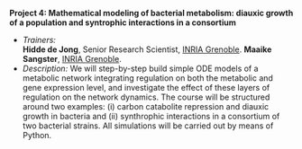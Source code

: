 **Project 4: Mathematical modeling of bacterial metabolism: diauxic growth of a population and syntrophic interactions in a consortium**

* *Trainers:* </br>
**Hidde de Jong**, Senior Research Scientist, [INRIA Grenoble](https://team.inria.fr/microcosme/hidde-de-jong/).
**Maaike Sangster**, [INRIA Grenoble](https://team.inria.fr/microcosme/hidde-de-jong/).
* *Description:* We will step-by-step build simple ODE models of a metabolic network integrating regulation on both the metabolic and gene expression level, and investigate the effect of these layers of regulation on the network dynamics. The course will be structured around two examples: (i) carbon catabolite repression and diauxic growth in bacteria and (ii) synthrophic interactions in a consortium of two bacterial strains. All simulations will be carried out by means of Python.


